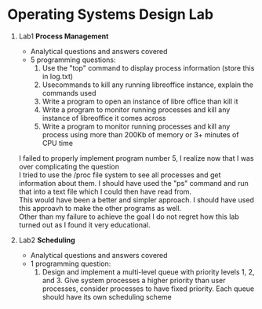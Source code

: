 
# Operating Systems Design Lab

1. Lab1 **Process Management**
    - Analytical questions and answers covered
    - 5 programming questions:
        1. Use the "top" command to display process information (store this in log.txt)
        2. Usecommands to kill any running libreoffice instance, explain the commands used
        3. Write a program to open an instance of libre office than kill it
        4. Write a program to monitor running processes and kill any instance of libreoffice it comes across
        5. Write a program to monitor running processes and kill any process using more than 200Kb of memory or 3+ minutes of CPU time
      
    I failed to properly implement program number 5, I realize now that I was over complicating the question  
    I tried to use the /proc file system to see all processes and get information about them. I should have used the "ps" command and run that into a text file which I could then have read from.  
    This would have been a better and simpler approach. I should have used this approavh to make the other programs as well.  
    Other than my failure to achieve the goal I do not regret how this lab turned out as I found it very educational.
2. Lab2 **Scheduling**
    - Analytical questions and answers covered
    - 1 programming question:
        1. Design and implement a multi-level queue with priority levels 1, 2, and 3. Give system processes a higher priority than user processes, consider processes to have fixed priority. Each queue should have its own scheduling scheme